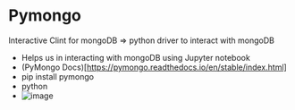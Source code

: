 # Pymongo

Interactive Clint for mongoDB => python driver to interact with mongoDB
* Helps us in interacting with mongoDB using Jupyter notebook
* (PyMongo Docs)[https://pymongo.readthedocs.io/en/stable/index.html]
* pip install pymongo
* python
* ![image](https://user-images.githubusercontent.com/26667491/127861427-d5f2fe17-981e-4ba1-887f-1264fe802683.png)
